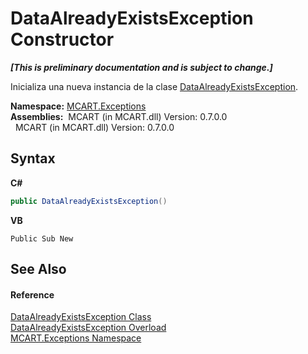 # DataAlreadyExistsException Constructor 
 _**\[This is preliminary documentation and is subject to change.\]**_

Inicializa una nueva instancia de la clase <a href="d38f8a1d-34a7-b250-a201-95b3ecbe72d1">DataAlreadyExistsException</a>.

**Namespace:**&nbsp;<a href="36e6166c-cb29-ee06-1b8a-ebc61fae7b0a">MCART.Exceptions</a><br />**Assemblies:**&nbsp;&nbsp;MCART (in MCART.dll) Version: 0.7.0.0<br />&nbsp;&nbsp;MCART (in MCART.dll) Version: 0.7.0.0<br />

## Syntax

**C#**<br />
``` C#
public DataAlreadyExistsException()
```

**VB**<br />
``` VB
Public Sub New
```


## See Also


#### Reference
<a href="d38f8a1d-34a7-b250-a201-95b3ecbe72d1">DataAlreadyExistsException Class</a><br /><a href="22e9c2b7-7093-2315-b545-17ddbe75b902">DataAlreadyExistsException Overload</a><br /><a href="36e6166c-cb29-ee06-1b8a-ebc61fae7b0a">MCART.Exceptions Namespace</a><br />
